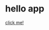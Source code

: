 # hello app

[click me!](https://mobile.simple-spot.biz/?link=http://simple.app/action/sc_discovery/)

